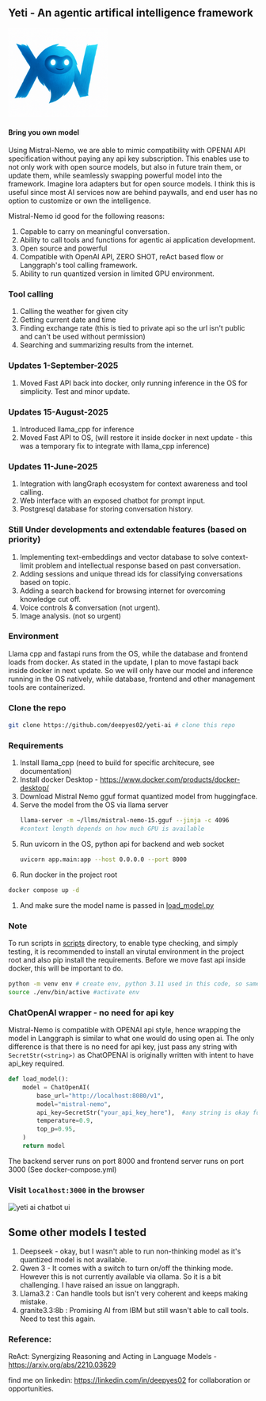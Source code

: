 ## Yeti - An agentic artifical intelligence framework 
<img src="yeti-logo.png" alt="Yeti is a mythical mountain creature that several people have reported sightings, looks like human and more intelligent" height="180" width="200">



#### Bring you own model
Using Mistral-Nemo, we are able to mimic compatibility with OPENAI API specification without paying any api key subscription. This enables use to not only work with open source models, but also in future train them, or update them, while seamlessly swapping powerful model into the framework. Imagine lora adapters but for open source models. I think this is useful since most AI services now are behind paywalls, and end user has no option to customize or own the intelligence.

Mistral-Nemo id good for the following reasons: 
1. Capable to carry on meaningful conversation.
2. Ability to call tools and functions for agentic ai application development.
3. Open source and powerful
4. Compatible with OpenAI API, ZERO SHOT, reAct based flow or Langgraph's tool calling framework.
5. Ability to run quantized version in limited GPU environment.

### Tool calling
1. Calling the weather for given city
2. Getting current date and time
3. Finding exchange rate (this is tied to private api so the url  isn't public and can't be used without permission)
4. Searching and summarizing results from the internet.

### Updates 1-September-2025
1. Moved Fast API back into docker, only running inference in the OS for simplicity. Test and minor update.

### Updates 15-August-2025
1. Introduced llama_cpp for inference
2. Moved Fast API to OS, (will restore it inside docker in next update - this was a temporary fix to integrate with llama_cpp inference)

### Updates 11-June-2025
1. Integration with langGraph ecosystem for context awareness and tool calling.
2. Web interface with an exposed chatbot for prompt input.
3. Postgresql database for storing conversation history.

### Still Under developments and extendable features (based on priority)
1. Implementing text-embeddings and vector database to solve context-limit problem and intellectual response based on past conversation.
2. Adding sessions and unique thread ids for classifying conversations based on topic.
2. Adding a search backend for browsing internet for overcoming knowledge cut off.
4. Voice controls & conversation (not urgent).
5. Image analysis. (not so urgent)

### Environment
Llama cpp and fastapi runs from the OS, while the database and frontend loads from docker. As stated in the update, I plan to move fastapi back inside docker in next update. So we will only have our model and inference running in the OS natively, while database, frontend and other management tools are containerized.


### Clone the repo
```sh
git clone https://github.com/deepyes02/yeti-ai # clone this repo
```
### Requirements
1. Install llama_cpp (need to build for specific architecure, see documentation)
2. Install docker Desktop - https://www.docker.com/products/docker-desktop/ 
3. Download Mistral Nemo gguf format quantized model from huggingface.
4. Serve the model from the OS via llama server
   ```bash 
   llama-server -m ~/llms/mistral-nemo-15.gguf --jinja -c 4096
   #context length depends on how much GPU is available
   ```
5. Run uvicorn in the OS, python api for backend and web socket
   ```bash
   uvicorn app.main:app --host 0.0.0.0 --port 8000 
   ```
6. Run docker in the project root
```bash
docker compose up -d
```
1. And make sure the model name is passed in [load_model.py](./app/utils/load_model.py)

### Note  
To run scripts in [scripts](./scripts/) directory, to enable type checking, and simply testing, it is recommended to install an virutal environment in the project root and also pip install the requirements. Before we move fast api inside docker, this will be important to do. 

```sh
python -m venv env # create env, python 3.11 used in this code, so same is recommended
source ./env/bin/active #activate env
```


### ChatOpenAI wrapper - no need for api key
Mistral-Nemo is compatible with OPENAI api style, hence wrapping the model in Langgraph is similar to what one would do using open ai. The only difference is that there is no need for api key, just pass any string with `SecretStr(<string>)` as ChatOPENAI is originally written with intent to have api_key required.

```py
def load_model():
    model = ChatOpenAI(
        base_url="http://localhost:8080/v1",
        model="mistral-nemo",
        api_key=SecretStr("your_api_key_here"),  #any string is okay for api key, just needs to be there. 
        temperature=0.9,
        top_p=0.95,
    )
    return model
```



The backend server runs on port 8000 and frontend server runs on port 3000 (See docker-compose.yml)
### Visit `localhost:3000` in the browser
<img src="image-1.png" alt="yeti ai chatbot ui" width="440" height="480">

## Some other models I tested
1. Deepseek - okay, but I wasn't able to run non-thinking model as it's quantized model is not available. 
2. Qwen 3 - It comes with a switch to turn on/off the thinking mode. However this is not currently available via ollama. So it is a bit challenging. I have raised an issue on langgraph. 
3. Llama3.2 : Can handle tools but isn't very coherent and keeps making mistake.
4. granite3.3:8b : Promising AI from IBM but still wasn't able to call tools. Need to test this again.

### Reference:
ReAct: Synergizing Reasoning and Acting in Language Models - https://arxiv.org/abs/2210.03629

find me on linkedin: https://linkedin.com/in/deepyes02 for collaboration or opportunities.
